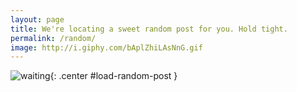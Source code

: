 ```yaml
---
layout: page
title: We're locating a sweet random post for you. Hold tight.
permalink: /random/
image: http://i.giphy.com/bAplZhiLAsNnG.gif
---
```


![waiting](http://i.giphy.com/UxREcFThpSEqk.gif){: .center #load-random-post }
